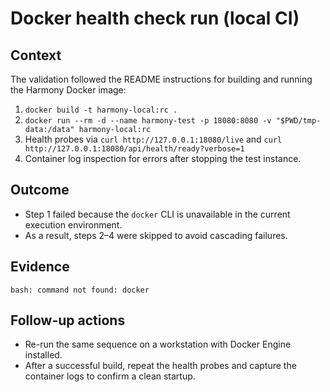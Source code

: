 # Docker health check run (local CI)

## Context
The validation followed the README instructions for building and running the Harmony Docker image:

1. `docker build -t harmony-local:rc .`
2. `docker run --rm -d --name harmony-test -p 18080:8080 -v "$PWD/tmp-data:/data" harmony-local:rc`
3. Health probes via `curl http://127.0.0.1:18080/live` and `curl http://127.0.0.1:18080/api/health/ready?verbose=1`
4. Container log inspection for errors after stopping the test instance.

## Outcome
- Step 1 failed because the `docker` CLI is unavailable in the current execution environment.
- As a result, steps 2–4 were skipped to avoid cascading failures.

## Evidence
```
bash: command not found: docker
```

## Follow-up actions
- Re-run the same sequence on a workstation with Docker Engine installed.
- After a successful build, repeat the health probes and capture the container logs to confirm a clean startup.
